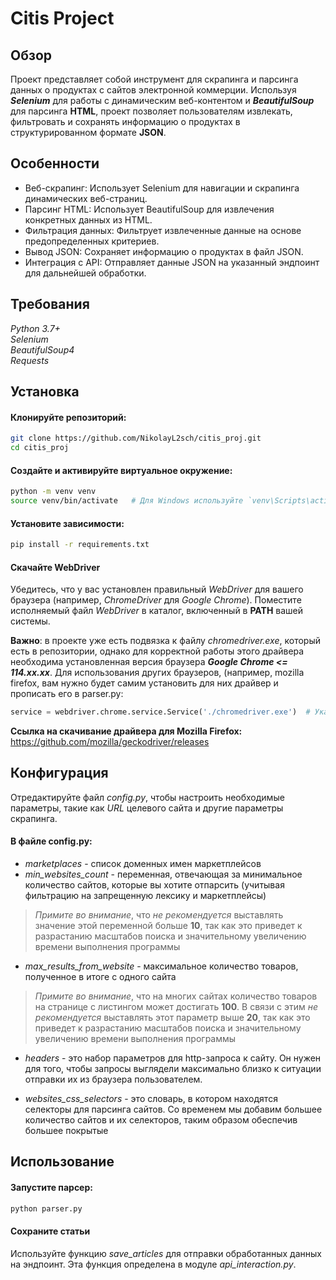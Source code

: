 # Citis Project
## Обзор

Проект представляет собой инструмент для скрапинга и парсинга данных о продуктах с сайтов электронной коммерции. Используя ***Selenium*** для работы с динамическим веб-контентом и ***BeautifulSoup*** для парсинга **HTML**, проект позволяет пользователям извлекать, фильтровать и сохранять информацию о продуктах в структурированном формате **JSON**.


## Особенности

- Веб-скрапинг: Использует Selenium для навигации и скрапинга динамических веб-страниц.  
- Парсинг HTML: Использует BeautifulSoup для извлечения конкретных данных из HTML.  
- Фильтрация данных: Фильтрует извлеченные данные на основе предопределенных критериев.  
- Вывод JSON: Сохраняет информацию о продуктах в файл JSON.  
- Интеграция с API: Отправляет данные JSON на указанный эндпоинт для дальнейшей обработки.

## Требования

*Python 3.7+  
Selenium  
BeautifulSoup4  
Requests*

## Установка

#### Клонируйте репозиторий:
```bash
git clone https://github.com/NikolayL2sch/citis_proj.git  
cd citis_proj
```
#### Создайте и активируйте виртуальное окружение:
```bash
python -m venv venv  
source venv/bin/activate   # Для Windows используйте `venv\Scripts\activate`
```
#### Установите зависимости:  
```bash
pip install -r requirements.txt
```
#### Скачайте WebDriver
Убедитесь, что у вас установлен правильный *WebDriver* для вашего браузера (например, *ChromeDriver* для *Google Chrome*). Поместите исполняемый файл *WebDriver* в каталог, включенный в **PATH** вашей системы.

**Важно**: в проекте уже есть подвязка к файлу *chromedriver.exe*, который есть в репозитории, однако для корректной работы этого драйвера необходима установленная версия браузера ***Google Chrome <= 114.xx.xx***. Для использования других браузеров, (например, mozilla firefox, вам нужно будет самим установить для них драйвер и прописать его в parser.py:
```python
service = webdriver.chrome.service.Service('./chromedriver.exe')  # Укажите путь к вашему chromedriver
```

**Ссылка на скачивание драйвера для Mozilla Firefox:** https://github.com/mozilla/geckodriver/releases

## Конфигурация  
Отредактируйте файл *config.py*, чтобы настроить необходимые параметры, такие как *URL* целевого сайта и другие параметры скрапинга.
#### В файле config.py: 
- *marketplaces* - список доменных имен маркетплейсов
- *min_websites_count* - переменная, отвечающая за минимальное количество сайтов, которые вы хотите отпарсить (учитывая фильтрацию на запрещенную лексику и маркетплейсы)

> *Примите во внимание*, что *не рекомендуется* выставлять значение этой переменной больше **10**, так как это приведет к разрастанию масштабов поиска и значительному увеличению времени выполнения программы
- *max_results_from_website* - максимальное количество товаров, полученное в итоге с одного сайта
> *Примите во внимание*, что на многих сайтах количество товаров на странице с листингом может достигать **100**. В связи с этим *не рекомендуется* выставлять этот параметр выше **20**, так как это приведет к разрастанию масштабов поиска и значительному увеличению времени выполнения программы
- *headers* - это набор параметров для http-запроса к сайту. Он нужен для того, чтобы запросы выглядели максимально близко к ситуации отправки их из браузера пользователем.

- *websites_css_selectors* - это словарь, в котором находятся селекторы для парсинга сайтов. Со временем мы добавим большее количество сайтов и их селекторов, таким образом обеспечив большее покрытые

## Использование  
  
 #### Запустите парсер:  
 ```bash  
 python parser.py
 ```
#### Сохраните статьи
Используйте функцию *save_articles* для отправки обработанных данных на эндпоинт. Эта функция определена в модуле *api_interaction.py*.

